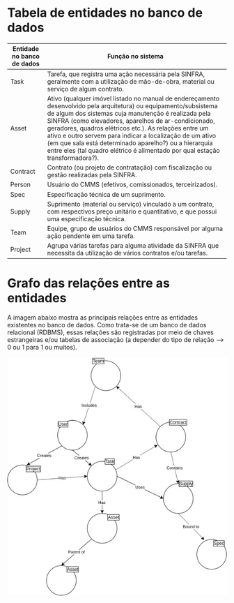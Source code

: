 # Tabela de entidades no banco de dados

|Entidade no banco de dados|Função no sistema|
|--------------------------|-----------------|
|Task|Tarefa, que registra uma ação necessária pela SINFRA, geralmente com a utilização de mão-de-obra, material ou serviço de algum contrato. |
|Asset|Ativo (qualquer imóvel listado no manual de endereçamento desenvolvido pela arquitetura) ou equipamento/subsistema de algum dos sistemas cuja manutenção é realizada pela SINFRA (como elevadores, aparelhos de ar-condicionado, geradores, quadros elétricos etc.). As relações entre um ativo e outro servem para indicar a localização de um ativo (em que sala está determinado aparelho?) ou a hierarquia entre eles (tal quadro elétrico é alimentado por qual estação transformadora?).|
|Contract|Contrato (ou projeto de contratação) com fiscalização ou gestão realizadas pela SINFRA.|
|Person|Usuário do CMMS (efetivos, comissionados, terceirizados).|
|Spec|Especificação técnica de um suprimento.|
|Supply|Suprimento (material ou serviço) vinculado a um contrato, com respectivos preço unitário e quantitativo, e que possui uma especificação técnica.|
|Team|Equipe, grupo de usuários do CMMS responsável por alguma ação pendente em uma tarefa.|
|Project|Agrupa várias tarefas para alguma atividade da SINFRA que necessita da utilização de vários contratos e/ou tarefas.|


# Grafo das relações entre as entidades

A imagem abaixo mostra as principais relações entre as entidades existentes no banco de dados.
Como trata-se de um banco de dados relacional (RDBMS), essas relações são registradas por meio de chaves estrangeiras e/ou tabelas de associação (a depender do tipo de relação --> 0 ou 1 para 1 ou muitos).

![alttext](cmms.jpg)